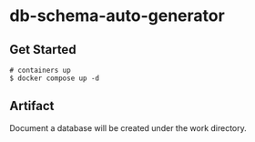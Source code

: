 # db-schema-auto-generator

## Get Started

```shell
# containers up
$ docker compose up -d
```

## Artifact
Document a database will be created under the work directory.
